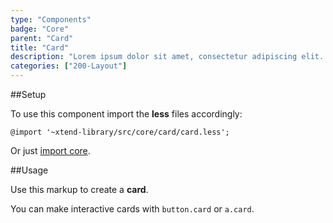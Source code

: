 ```yaml
---
type: "Components"
badge: "Core"
parent: "Card"
title: "Card"
description: "Lorem ipsum dolor sit amet, consectetur adipiscing elit. Nunc tempus laoreet leo sit amet iaculis."
categories: ["200-Layout"]
---
```


##Setup

To use this component import the **less** files accordingly:

```less
@import '~xtend-library/src/core/card/card.less';
```

Or just [import core](/components/setup/#@TODO).

##Usage

Use this markup to create a **card**.

<script type="text/plain" class="language-markup">
  <div class="card card--default">
    <div class="card-design"></div>
    <div class="card-inner">
      <div class="card-content">

        <div class="card-asset">
          <!-- content -->
        </div>
  
        <div class="card-block card-item">
          <!-- content -->
        </div>

      </div>
    </div>
  </div>
</script>

You can make interactive cards with `button.card` or `a.card`.

<demo>
  <demovanilla src="vanilla/components/card/usage">
  </demovanilla>
</demo>
